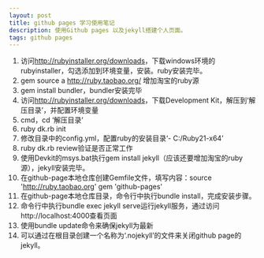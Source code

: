 ```yaml
---
layout: post
title: github pages 学习使用笔记
description: 使用Github pages 以及jekyll搭建个人页面。
tags: github pages
---
```

1. 访问<http://rubyinstaller.org/downloads>，下载windows环境的rubyinstaller，勾选添加到环境变量，安装。ruby安装完毕。
2. gem source a <http://ruby.taobao.org/> 增加淘宝的ruby源
3. gem install bundler，bundler安装完毕
4. 访问<http://rubyinstaller.org/downloads>，下载Development Kit，解压到‘解压目录’，并配置环境变量
5. cmd，cd ‘解压目录’
6. ruby dk.rb init
7. 修改目录中的config.yml，配置ruby的安装目录‘- C:/Ruby21-x64’
8. ruby dk.rb review验证是否正常工作
9. 使用Devkit的msys.bat执行gem install jekyll（应该还要增加淘宝的ruby源），jekyll安装完毕。
10. 在github-page本地仓库创建Gemfile文件，填写内容：source 'http://ruby.taobao.org' gem 'github-pages'
11. 在github-page本地仓库目录，命令行中执行bundle install，完成安装步骤。
12. 命令行中执行bundle exec jekyll serve运行jekyll服务，通过访问http://localhost:4000查看页面
13. 使用bundle update命令来确保jekyll为最新
14. 可以通过在根目录创建一个名称为‘.nojekyll’的文件来关闭github page的jekyll。
